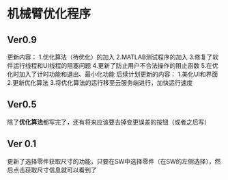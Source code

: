 # 机械臂优化程序
## Ver0.9
更新内容：
1.优化算法（待优化）的加入
2.MATLAB测试程序的加入
3.修复了软件运行线程和UI线程的阻塞问题
4.更新了防止用户不合法操作的阻止函数
5.在优化时加入了计时功能和退出、最小化功能
后续计划更新的内容：
1.美化UI和界面
2.更新优化算法
3.将优化算法的运行移至云服务端进行，加快运行速度

## Ver0.5
除了**优化算法**都写完了，还有将来应该要去掉变更误差的按钮（或者之后写）

## Ver 0.1
更新了选择零件获取尺寸的功能，只要在SW中选择零件（在SW的左侧选择），然后点击获取尺寸信息就可以看到了